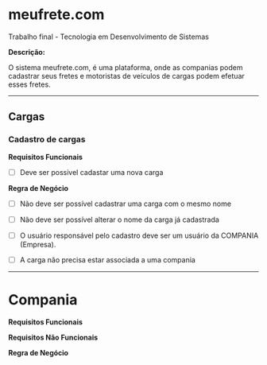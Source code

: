 # meufrete.com

Trabalho final - Tecnologia em Desenvolvimento de Sistemas

**Descrição:**

O sistema meufrete.com, é uma plataforma, onde as companias podem cadastrar seus fretes e motoristas de veículos de cargas podem efetuar esses fretes.

---

## Cargas

### Cadastro de cargas

**Requisitos Funcionais**

- [ ] Deve ser possivel cadastar uma nova carga

**Regra de Negócio**

- [ ] Não deve ser possível cadastrar uma carga com o mesmo nome

- [ ] Não deve ser possível alterar o nome da carga já cadastrada

- [ ] O usuário responsável pelo cadastro deve ser um usuário da COMPANIA (Empresa).

- [ ] A carga não precisa estar associada a uma compania

---

# Compania

**Requisitos Funcionais**

**Requisitos Não Funcionais**

**Regra de Negócio**

